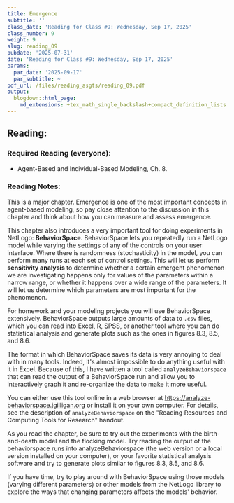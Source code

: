```yaml
---
title: Emergence
subtitle: ''
class_date: 'Reading for Class #9: Wednesday, Sep 17, 2025'
class_number: 9
weight: 9
slug: reading_09
pubdate: '2025-07-31'
date: 'Reading for Class #9: Wednesday, Sep 17, 2025'
params:
  par_date: '2025-09-17'
  par_subtitle: ~
pdf_url: /files/reading_asgts/reading_09.pdf
output:
  blogdown::html_page:
    md_extensions: +tex_math_single_backslash+compact_definition_lists
---
```

## Reading:

### Required Reading (everyone):

* Agent-Based and Individual-Based Modeling, Ch. 8.

### Reading Notes:

This is a major chapter. Emergence is one of the most important concepts in agent-based modeling, so pay close attention to the discussion in this chapter and think about how you can measure and assess emergence.

This chapter also introduces a very important tool for doing experiments in NetLogo: **BehaviorSpace**. BehaviorSpace lets you repeatedly run a NetLogo model while varying the settings of any of the controls on your user interface. Where there is randomness (stochasticity) in the model, you can perform many runs at each set of control settings. This will let us perform **sensitivity analysis** to determine whether a certain emergent phenomenon we are investigating happens only for values of the parameters within a narrow range, or whether it happens over a wide range of the parameters. It will let us determine which parameters are most important for the phenomenon.

For homework and your modeling projects you will use BehaviorSpace extensively. BehaviorSpace outputs large amounts of data to `.csv` files, which you can read into Excel, R, SPSS, or another tool where you can do statistical analysis and generate plots such as the ones in figures 8.3, 8.5, and 8.6. 

The format in which BehaviorSpace saves its data is very annoying to deal with in many tools. Indeed, it's almost impossible to do anything useful with it in Excel. Because of this, I have written a tool called `analyzeBehaviorspace` that can read the output of a BehaviorSpace run and allow you to interactively graph it and re-organize the data to make it more useful. 


You can either use this tool online in a web browser at <https://analyze-behaviorspace.jgilligan.org> or install it on your own computer. For details, see the description of 
`analyzeBehaviorspace` on the "Reading Resources and Computing Tools for Research" handout.


As you read the chapter, be sure to try out the experiments with the birth-and-death model and the flocking model. Try reading the output of the behaviorspace runs into analyzeBehaviorspace (the web version or a local version installed on your computer), or your favorite statistical analysis software and try to generate plots similar to figures 8.3, 8.5, and 8.6.

If you have time, try to play around with BehaviorSpace using those models (varying different parameters) or other models from the NetLogo library to explore the ways that changing parameters affects the models' behavior.
